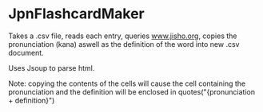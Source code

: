 # JpnFlashcardMaker
Takes a .csv file, reads each entry, queries www.jisho.org, copies the pronunciation (kana) aswell as the definition of the word into new .csv document.

Uses Jsoup to parse html.

Note: copying the contents of the cells will cause the cell containing the pronunciation and the definition will be enclosed in quotes("{pronunciation + definition}")
